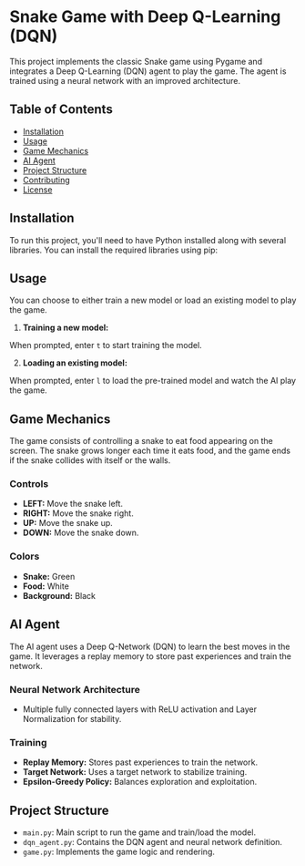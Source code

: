 # Snake Game with Deep Q-Learning (DQN)

This project implements the classic Snake game using Pygame and integrates a Deep Q-Learning (DQN) agent to play the game. The agent is trained using a neural network with an improved architecture.

## Table of Contents

- [Installation](#installation)
- [Usage](#usage)
- [Game Mechanics](#game-mechanics)
- [AI Agent](#ai-agent)
- [Project Structure](#project-structure)
- [Contributing](#contributing)
- [License](#license)

## Installation

To run this project, you'll need to have Python installed along with several libraries. You can install the required libraries using pip:


## Usage

You can choose to either train a new model or load an existing model to play the game.

1. **Training a new model:**

   
When prompted, enter `t` to start training the model.

2. **Loading an existing model:**

   
When prompted, enter `l` to load the pre-trained model and watch the AI play the game.

## Game Mechanics

The game consists of controlling a snake to eat food appearing on the screen. The snake grows longer each time it eats food, and the game ends if the snake collides with itself or the walls.

### Controls
- **LEFT:** Move the snake left.
- **RIGHT:** Move the snake right.
- **UP:** Move the snake up.
- **DOWN:** Move the snake down.

### Colors
- **Snake:** Green
- **Food:** White
- **Background:** Black

## AI Agent

The AI agent uses a Deep Q-Network (DQN) to learn the best moves in the game. It leverages a replay memory to store past experiences and train the network.

### Neural Network Architecture
- Multiple fully connected layers with ReLU activation and Layer Normalization for stability.

### Training
- **Replay Memory:** Stores past experiences to train the network.
- **Target Network:** Uses a target network to stabilize training.
- **Epsilon-Greedy Policy:** Balances exploration and exploitation.

## Project Structure

- `main.py`: Main script to run the game and train/load the model.
- `dqn_agent.py`: Contains the DQN agent and neural network definition.
- `game.py`: Implements the game logic and rendering.
